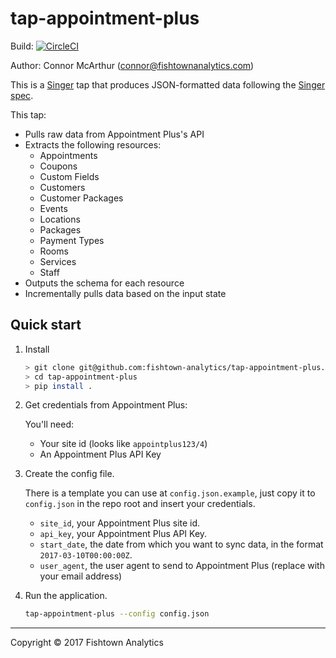 # tap-appointment-plus

Build: [![CircleCI](https://circleci.com/gh/fishtown-analytics/tap-appointment-plus.svg?style=svg&circle-token=69be301f8d0e7b10cb5965f223912eaf8cd72755)](https://circleci.com/gh/fishtown-analytics/tap-appointment-plus)

Author: Connor McArthur (connor@fishtownanalytics.com)

This is a [Singer](https://singer.io) tap that produces JSON-formatted data following
the [Singer spec](https://github.com/singer-io/getting-started/blob/master/SPEC.md).

This tap:
- Pulls raw data from Appointment Plus's API
- Extracts the following resources:
  - Appointments
  - Coupons
  - Custom Fields
  - Customers
  - Customer Packages
  - Events
  - Locations
  - Packages
  - Payment Types
  - Rooms
  - Services
  - Staff
- Outputs the schema for each resource
- Incrementally pulls data based on the input state

## Quick start

1. Install

    ```bash
    > git clone git@github.com:fishtown-analytics/tap-appointment-plus.git
    > cd tap-appointment-plus
    > pip install .
    ```

2. Get credentials from Appointment Plus:

    You'll need:

    - Your site id (looks like `appointplus123/4`)
    - An Appointment Plus API Key

3. Create the config file.

    There is a template you can use at `config.json.example`, just copy it to `config.json`
    in the repo root and insert your credentials.

    - `site_id`, your Appointment Plus site id.
    - `api_key`, your Appointment Plus API Key.
    - `start_date`, the date from which you want to sync data, in the format `2017-03-10T00:00:00Z`.
    - `user_agent`, the user agent to send to Appointment Plus (replace with your email address)

4. Run the application.

   ```bash
   tap-appointment-plus --config config.json
   ```

---

Copyright &copy; 2017 Fishtown Analytics
